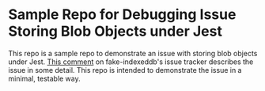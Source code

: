 # Sample Repo for Debugging Issue Storing Blob Objects under Jest

This repo is a sample repo to demonstrate an issue with storing blob objects under Jest. [This comment]() on fake-indexeddb's issue tracker describes the issue in some detail. This repo is intended to demonstrate the issue in a minimal, testable way.

